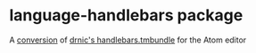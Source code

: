 # language-handlebars package

A [conversion](http://atom.io/docs/v0.60.0/converting-a-text-mate-bundle) of [drnic's handlebars.tmbundle](https://github.com/drnic/Handlebars.tmbundle) for the Atom editor
